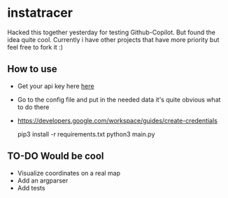 # instatracer
Hacked this together yesterday for testing Github-Copilot. But found the idea quite cool. 
Currently i have other projects that have more priority but feel free to fork it :)

## How to use
- Get your api key here [here](https://developers.google.com/workspace/guides/create-credentials)
- Go to the config file and put in the needed data it's quite obvious what to do there
- https://developers.google.com/workspace/guides/create-credentials


    pip3 install -r requirements.txt
    python3 main.py

## TO-DO Would be cool 
- Visualize coordinates on a real map
- Add an argparser
- Add tests


